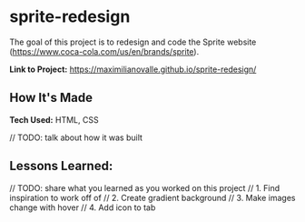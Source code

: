 # sprite-redesign
The goal of this project is to redesign and code the Sprite website (https://www.coca-cola.com/us/en/brands/sprite).

**Link to Project:** https://maximilianovalle.github.io/sprite-redesign/

## How It's Made

**Tech Used:** HTML, CSS

// TODO: talk about how it was built

## Lessons Learned:

// TODO: share what you learned as you worked on this project
// 1. Find inspiration to work off of
// 2. Create gradient background
// 3. Make images change with hover
// 4. Add icon to tab